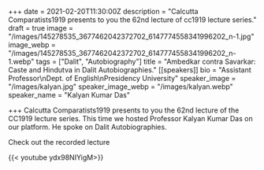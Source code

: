 +++
date = 2021-02-20T11:30:00Z
description = "Calcutta Comparatists1919 presents to you the 62nd lecture of cc1919 lecture series."
draft = true
image = "/images/145278535_3677462042372702_6147774558341996202_n-1.jpg"
image_webp = "/images/145278535_3677462042372702_6147774558341996202_n-1.webp"
tags = ["Dalit", "Autobiography"]
title = "Ambedkar contra Savarkar: Caste and Hindutva in Dalit Autobiographies."
[[speakers]]
bio = "Assistant Professor\nDept. of English\nPresidency University"
speaker_image = "/images/kalyan.jpg"
speaker_image_webp = "/images/kalyan.webp"
speaker_name = "Kalyan Kumar Das"

+++
Calcutta Comparatists1919 presents to you the 62nd lecture of the CC1919 lecture series. This time we hosted Professor Kalyan Kumar Das on our platform. He spoke on Dalit Autobiographies. 

Check out the recorded lecture

{{< youtube ydx98NIYigM>}}